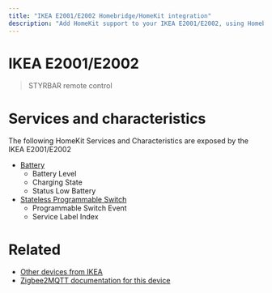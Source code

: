 ```yaml
---
title: "IKEA E2001/E2002 Homebridge/HomeKit integration"
description: "Add HomeKit support to your IKEA E2001/E2002, using Homebridge, Zigbee2MQTT and homebridge-z2m."
---
```

<!---
This file has been GENERATED using src/docgen/docgen.ts
DO NOT EDIT THIS FILE MANUALLY!
-->
# IKEA E2001/E2002
> STYRBAR remote control


# Services and characteristics
The following HomeKit Services and Characteristics are exposed by
the IKEA E2001/E2002

* [Battery](../../battery.md)
  * Battery Level
  * Charging State
  * Status Low Battery
* [Stateless Programmable Switch](../../action.md)
  * Programmable Switch Event
  * Service Label Index


# Related
* [Other devices from IKEA](../index.md#ikea)
* [Zigbee2MQTT documentation for this device](https://www.zigbee2mqtt.io/devices/E2001_E2002.html)